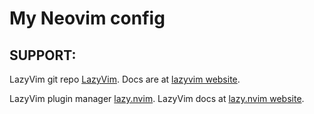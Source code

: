 # My Neovim config

## SUPPORT:

LazyVim git repo [LazyVim](https://github.com/LazyVim/LazyVim).
Docs are at [lazyvim website](https://lazyvim.github.io/installation).

LazyVim plugin manager [lazy.nvim](https://github.com/folke/lazy.nvim).
LazyVim docs at [lazy.nvim website](https://lazy.folke.io/).
